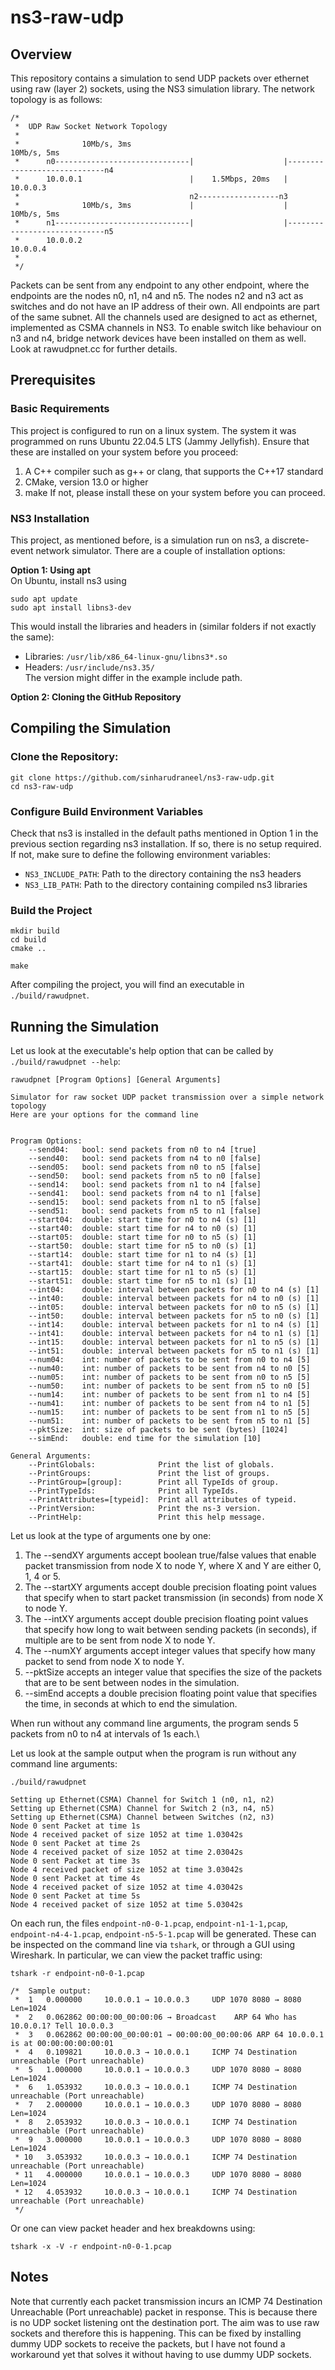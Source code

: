 # ns3-raw-udp

## Overview
This repository contains a simulation to send UDP packets over ethernet using raw (layer 2) sockets, using the NS3 simulation library. The network topology is as follows:

```
/*
 *  UDP Raw Socket Network Topology
 *
 *              10Mb/s, 3ms                                            10Mb/s, 5ms
 *      n0------------------------------|                    |-----------------------------n4
 *      10.0.0.1                        |    1.5Mbps, 20ms   |                       10.0.0.3
 *                                      n2------------------n3
 *              10Mb/s, 3ms             |                    |         10Mb/s, 5ms
 *      n1------------------------------|                    |-----------------------------n5
 *      10.0.0.2                                                                     10.0.0.4       
 * 
 */
```

Packets can be sent from any endpoint to any other endpoint, where the endpoints are the nodes n0, n1, n4 and n5. The nodes n2 and n3 act as switches and do not have an IP address of their own. All endpoints are part of the same subnet. All the channels used are designed to act as ethernet, implemented as CSMA channels in NS3. To enable switch like behaviour on n3 and n4, bridge network devices have been installed on them as well. Look at rawudpnet.cc for further details.

## Prerequisites
### Basic Requirements
This project is configured to run on a linux system. The system it was programmed on runs Ubuntu 22.04.5 LTS (Jammy Jellyfish). Ensure that these are installed on your system before you proceed:
1. A C++ compiler such as g++ or clang, that supports the C++17 standard
2. CMake, version 13.0 or higher
3. make
If not, please install these on your system before you can proceed.
### NS3 Installation
This project, as mentioned before, is a simulation run on ns3, a discrete-event network simulator. There are a couple of installation options:

**Option 1: Using apt**\
On Ubuntu, install ns3 using 
```
sudo apt update
sudo apt install libns3-dev
```
This would install the libraries and headers in (similar folders if not exactly the same):
- Libraries: `/usr/lib/x86_64-linux-gnu/libns3*.so`
- Headers: `/usr/include/ns3.35/`\
The version might differ in the example include path.


**Option 2: Cloning the GitHub Repository** 

## Compiling the Simulation
### Clone the Repository:
```
git clone https://github.com/sinharudraneel/ns3-raw-udp.git
cd ns3-raw-udp
```
### Configure Build Environment Variables
Check that ns3 is installed in the default paths mentioned in Option 1 in the previous section regarding ns3 installation. If so, there is no setup required. If not, make sure to define the following environment variables:
- `NS3_INCLUDE_PATH`: Path to the directory containing the ns3 headers
- `NS3_LIB_PATH`: Path to the directory containing compiled ns3 libraries

### Build the Project

```
mkdir build
cd build
cmake ..

make
```
After compiling the project, you will find an executable in `./build/rawudpnet`.

## Running the Simulation
Let us look at the executable's help option that can be called by `./build/rawudpnet --help`:
```
rawudpnet [Program Options] [General Arguments]

Simulator for raw socket UDP packet transmission over a simple network topology
Here are your options for the command line


Program Options:
    --send04:   bool: send packets from n0 to n4 [true]
    --send40:   bool: send packets from n4 to n0 [false]
    --send05:   bool: send packets from n0 to n5 [false]
    --send50:   bool: send packets from n5 to n0 [false]
    --send14:   bool: send packets from n1 to n4 [false]
    --send41:   bool: send packets from n4 to n1 [false]
    --send15:   bool: send packets from n1 to n5 [false]
    --send51:   bool: send packets from n5 to n1 [false]
    --start04:  double: start time for n0 to n4 (s) [1]
    --start40:  double: start time for n4 to n0 (s) [1]
    --start05:  double: start time for n0 to n5 (s) [1]
    --start50:  double: start time for n5 to n0 (s) [1]
    --start14:  double: start time for n1 to n4 (s) [1]
    --start41:  double: start time for n4 to n1 (s) [1]
    --start15:  double: start time for n1 to n5 (s) [1]
    --start51:  double: start time for n5 to n1 (s) [1]
    --int04:    double: interval between packets for n0 to n4 (s) [1]
    --int40:    double: interval between packets for n4 to n0 (s) [1]
    --int05:    double: interval between packets for n0 to n5 (s) [1]
    --int50:    double: interval between packets for n5 to n0 (s) [1]
    --int14:    double: interval between packets for n1 to n4 (s) [1]
    --int41:    double: interval between packets for n4 to n1 (s) [1]
    --int15:    double: interval between packets for n1 to n5 (s) [1]
    --int51:    double: interval between packets for n5 to n1 (s) [1]
    --num04:    int: number of packets to be sent from n0 to n4 [5]
    --num40:    int: number of packets to be sent from n4 to n0 [5]
    --num05:    int: number of packets to be sent from n0 to n5 [5]
    --num50:    int: number of packets to be sent from n5 to n0 [5]
    --num14:    int: number of packets to be sent from n1 to n4 [5]
    --num41:    int: number of packets to be sent from n4 to n1 [5]
    --num15:    int: number of packets to be sent from n1 to n5 [5]
    --num51:    int: number of packets to be sent from n5 to n1 [5]
    --pktSize:  int: size of packets to be sent (bytes) [1024]
    --simEnd:   double: end time for the simulation [10]

General Arguments:
    --PrintGlobals:              Print the list of globals.
    --PrintGroups:               Print the list of groups.
    --PrintGroup=[group]:        Print all TypeIds of group.
    --PrintTypeIds:              Print all TypeIds.
    --PrintAttributes=[typeid]:  Print all attributes of typeid.
    --PrintVersion:              Print the ns-3 version.
    --PrintHelp:                 Print this help message.
```
Let us look at the type of arguments one by one:
1. The --sendXY arguments accept boolean true/false values that enable packet transmission from node X to node Y, where X and Y are either 0, 1, 4 or 5.
2. The --startXY arguments accept double precision floating point values that specify when to start packet transmission (in seconds) from node X to node Y.
3. The --intXY arguments accept double precision floating point values that specify how long to wait between sending packets (in seconds), if multiple are to be sent from node X to node Y.
4. The --numXY arguments accept integer values that specify how many packet to send from node X to node Y. 
5. --pktSize accepts an integer value that specifies the size of the packets that are to be sent between nodes in the simulation.
6. --simEnd accepts a double precision floating point value that specifies the time, in seconds at which to end the simulation.

When run without any command line arguments, the program sends 5 packets from n0 to n4 at intervals of 1s each.\

Let us look at the sample output when the program is run without any command line arguments:
```
./build/rawudpnet
 
Setting up Ethernet(CSMA) Channel for Switch 1 (n0, n1, n2)
Setting up Ethernet(CSMA) Channel for Switch 2 (n3, n4, n5)
Setting up Ethernet(CSMA) Channel between Switches (n2, n3)
Node 0 sent Packet at time 1s
Node 4 received packet of size 1052 at time 1.03042s
Node 0 sent Packet at time 2s
Node 4 received packet of size 1052 at time 2.03042s
Node 0 sent Packet at time 3s
Node 4 received packet of size 1052 at time 3.03042s
Node 0 sent Packet at time 4s
Node 4 received packet of size 1052 at time 4.03042s
Node 0 sent Packet at time 5s
Node 4 received packet of size 1052 at time 5.03042s
```

On each run, the files `endpoint-n0-0-1.pcap`, `endpoint-n1-1-1,pcap`, `endpoint-n4-4-1.pcap`, `endpoint-n5-5-1.pcap` will be generated. These can be inspected on the command line via `tshark`, or through a GUI using Wireshark. In particular, we can view the packet traffic using:
```
tshark -r endpoint-n0-0-1.pcap

/*  Sample output:
 *  1   0.000000     10.0.0.1 → 10.0.0.3     UDP 1070 8080 → 8080 Len=1024
 *  2   0.062862 00:00:00_00:00:06 → Broadcast    ARP 64 Who has 10.0.0.1? Tell 10.0.0.3
 *  3   0.062862 00:00:00_00:00:01 → 00:00:00_00:00:06 ARP 64 10.0.0.1 is at 00:00:00:00:00:01
 *  4   0.109821     10.0.0.3 → 10.0.0.1     ICMP 74 Destination unreachable (Port unreachable)
 *  5   1.000000     10.0.0.1 → 10.0.0.3     UDP 1070 8080 → 8080 Len=1024
 *  6   1.053932     10.0.0.3 → 10.0.0.1     ICMP 74 Destination unreachable (Port unreachable)
 *  7   2.000000     10.0.0.1 → 10.0.0.3     UDP 1070 8080 → 8080 Len=1024
 *  8   2.053932     10.0.0.3 → 10.0.0.1     ICMP 74 Destination unreachable (Port unreachable)
 *  9   3.000000     10.0.0.1 → 10.0.0.3     UDP 1070 8080 → 8080 Len=1024
 * 10   3.053932     10.0.0.3 → 10.0.0.1     ICMP 74 Destination unreachable (Port unreachable)
 * 11   4.000000     10.0.0.1 → 10.0.0.3     UDP 1070 8080 → 8080 Len=1024
 * 12   4.053932     10.0.0.3 → 10.0.0.1     ICMP 74 Destination unreachable (Port unreachable)
 */
```

Or one can view packet header and hex breakdowns using:
```
tshark -x -V -r endpoint-n0-0-1.pcap
```

## Notes
Note that currently each packet transmission incurs an ICMP 74 Destination Unreachable (Port unreachable) packet in response. This is because there is no UDP socket listening ont the destination port. The aim was to use raw sockets and therefore this is happening. This can be fixed by installing dummy UDP sockets to receive the packets, but I have not found a workaround yet that solves it without having to use dummy UDP sockets.